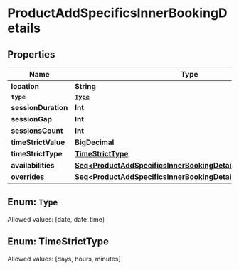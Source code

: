 

# ProductAddSpecificsInnerBookingDetails


## Properties

Name | Type | Description | Notes
------------ | ------------- | ------------- | -------------
**location** | **String** |  | 
**`type`** | [**`Type`**](#`Type`) |  | 
**sessionDuration** | **Int** |  |  [optional]
**sessionGap** | **Int** |  |  [optional]
**sessionsCount** | **Int** |  | 
**timeStrictValue** | **BigDecimal** |  | 
**timeStrictType** | [**TimeStrictType**](#TimeStrictType) |  | 
**availabilities** | [**Seq&lt;ProductAddSpecificsInnerBookingDetailsAvailabilitiesInner&gt;**](ProductAddSpecificsInnerBookingDetailsAvailabilitiesInner.md) |  | 
**overrides** | [**Seq&lt;ProductAddSpecificsInnerBookingDetailsOverridesInner&gt;**](ProductAddSpecificsInnerBookingDetailsOverridesInner.md) |  |  [optional]


## Enum: `Type`
Allowed values: [date, date_time]



## Enum: TimeStrictType
Allowed values: [days, hours, minutes]




